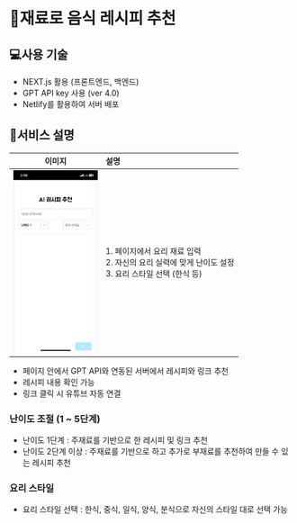 # 🍳재료로 음식 레시피 추천

## 💻사용 기술

- NEXT.js 활용 (프론트엔드, 백엔드)
- GPT API key 사용 (ver 4.0)
- Netlify를 활용하여 서버 배포

## 📄서비스 설명

|                                   이미지                                   | 설명                                                                                                    |
| :------------------------------------------------------------------------: | :------------------------------------------------------------------------------------------------------ |
| <img src="image.png" alt="alt text" style="width: 150px; height: auto;" /> | 1. 페이지에서 요리 재료 입력<br>2. 자신의 요리 실력에 맞게 난이도 설정<br>3. 요리 스타일 선택 (한식 등) |

- 페이지 안에서 GPT API와 연동된 서버에서 레시피와 링크 추천
- 레시피 내용 확인 가능
- 링크 클릭 시 유튜브 자동 연결

### 난이도 조절 (1 ~ 5단계)

- 난이도 1단계 : 주재료를 기반으로 한 레시피 및 링크 추천
- 난이도 2단계 이상 : 주재료를 기반으로 하고 추가로 부재료를 추천하여 만들 수 있는 레시피 추천

### 요리 스타일

- 요리 스타일 선택 : 한식, 중식, 일식, 양식, 분식으로 자신의 스타일 대로 선택 가능
